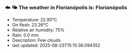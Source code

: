 ### ☁️ 🌤️  The weather in Florianópolis is: Florianópolis

- Temperature: 22.95°C
- On flesh: 23.26°C
- Relative air humidity: 75%
- Rain: 0.0 mm
- Description: Few clouds
- last updated: 2025-08-23T15:15:36.094352

